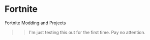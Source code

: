 # Fortnite
Fortnite Modding and Projects
>> I'm just testing this out for the first time. Pay no attention.
